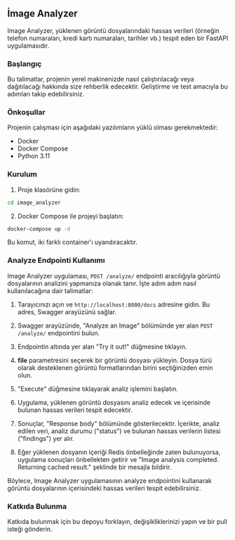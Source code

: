 ## İmage Analyzer

Image Analyzer, yüklenen görüntü dosyalarındaki hassas verileri (örneğin telefon numaraları, kredi kartı numaraları, tarihler vb.) tespit eden bir FastAPI uygulamasıdır.

### Başlangıç

Bu talimatlar, projenin yerel makinenizde nasıl çalıştırılacağı veya dağıtılacağı hakkında size rehberlik edecektir. Geliştirme ve test amacıyla bu adımları takip edebilirsiniz.

### Önkoşullar

Projenin çalışması için aşağıdaki yazılımların yüklü olması gerekmektedir:

- Docker
- Docker Compose
- Python 3.11

### Kurulum

1. Proje klasörüne gidin:

```bash
cd image_analyzer
```

2. Docker Compose ile projeyi başlatın:

```bash
docker-compose up -d
```
Bu komut, iki farklı container'ı uyandıracaktır.

### Analyze Endpointi Kullanımı

Image Analyzer uygulaması, `POST /analyze/` endpointi aracılığıyla görüntü dosyalarının analizini yapmanıza olanak tanır. İşte adım adım nasıl kullanılacağına dair talimatlar:

1. Tarayıcınızı açın ve `http://localhost:8000/docs` adresine gidin. Bu adres, Swagger arayüzünü sağlar.

2. Swagger arayüzünde, "Analyze an Image" bölümünde yer alan `POST /analyze/` endpointini bulun.

3. Endpointin altında yer alan "Try it out!" düğmesine tıklayın.

4. **file** parametresini seçerek bir görüntü dosyası yükleyin. Dosya türü olarak desteklenen görüntü formatlarından birini seçtiğinizden emin olun.

5. "Execute" düğmesine tıklayarak analiz işlemini başlatın.

6. Uygulama, yüklenen görüntü dosyasını analiz edecek ve içerisinde bulunan hassas verileri tespit edecektir.

7. Sonuçlar, "Response body" bölümünde gösterilecektir. İçerikte, analiz edilen veri, analiz durumu ("status") ve bulunan hassas verilerin listesi ("findings") yer alır.

8. Eğer yüklenen dosyanın içeriği Redis önbelleğinde zaten bulunuyorsa, uygulama sonuçları önbellekten getirir ve "Image analysis completed. Returning cached result." şeklinde bir mesajla bildirir.

Böylece, Image Analyzer uygulamasının analyze endpointini kullanarak görüntü dosyalarının içerisindeki hassas verileri tespit edebilirsiniz.


### Katkıda Bulunma

Katkıda bulunmak için bu depoyu forklayın, değişikliklerinizi yapın ve bir pull isteği gönderin.

